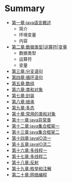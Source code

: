 # Summary

- [第一章:java语言概述](content/day01/day01.md)
  - 简介
  - 环境变量
  - 内容
- [第二章:数据类型|运算符|变量](content/day02/day02.md)
  - 数据类型
  - 运算符
  - 变量
- [第三章:分支语句](content/day03/day03.md)
- [第四章:循环语句](content/day04/day04.md)
- [第五章:数组](content/day05/day05.md)
- [第六章:类和对象](content/day06/day06.md)
- [第七章:封装](content/day07/day07.md)
- [第八章:继承](content/day08/day08.md)
- [第九章:多态](content/day09/day09.md)
- [第十章:常用的类和对象](content/day10/day10.md)
- [第十一章:java异常类](content/day11/day11.md)
- [第十二章:java集合框架一](content/day12/day12.md)
- [第十三章:java集合框架二](content/day13/day13.md)
- [第十四章:javaIO流一](content/day14/day14.md)
- [第十五章:javaIO流二](content/day15/day15.md)
- [第十六章:多线程一](content/day16/day16.md)
- [第十七章:多线程二](content/day17/day17.md)
- [第十八章:反射](content/day18/day18.md)
- [第十九章:枚举和注解](content/day19/day19.md)
- [第二十章:网络编程](content/day20/day20.md)

